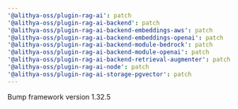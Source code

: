 ```yaml
---
'@alithya-oss/plugin-rag-ai': patch
'@alithya-oss/plugin-rag-ai-backend': patch
'@alithya-oss/plugin-rag-ai-backend-embeddings-aws': patch
'@alithya-oss/plugin-rag-ai-backend-embeddings-openai': patch
'@alithya-oss/plugin-rag-ai-backend-module-bedrock': patch
'@alithya-oss/plugin-rag-ai-backend-module-openai': patch
'@alithya-oss/plugin-rag-ai-backend-retrieval-augmenter': patch
'@alithya-oss/plugin-rag-ai-node': patch
'@alithya-oss/plugin-rag-ai-storage-pgvector': patch
---
```


Bump framework version 1.32.5
